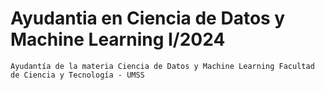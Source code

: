 # **Ayudantia en Ciencia de Datos y Machine Learning I/2024**


`Ayudantía de la materia Ciencia de Datos y Machine Learning Facultad de Ciencia y Tecnología - UMSS`
